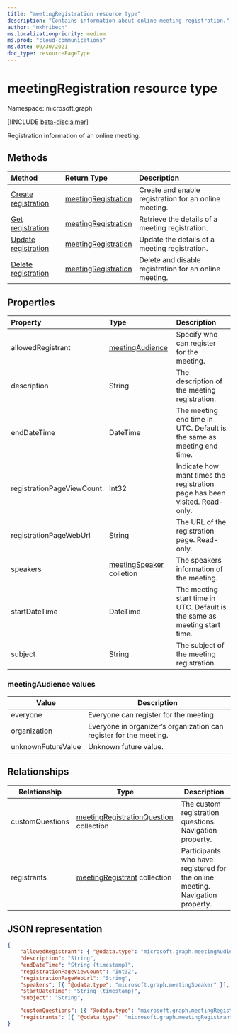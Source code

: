 ```yaml
---
title: "meetingRegistration resource type"
description: "Contains information about online meeting registration."
author: "mkhribech"
ms.localizationpriority: medium
ms.prod: "cloud-communications"
ms.date: 09/30/2021
doc_type: resourcePageType
---
```


# meetingRegistration resource type

Namespace: microsoft.graph

[!INCLUDE [beta-disclaimer](../../includes/beta-disclaimer.md)]

Registration information of an online meeting.

## Methods

| Method | Return Type | Description |
| :----- | :---------- | :---------- |
|[Create registration](../api/meetingRegistration-create.md) | [meetingRegistration](meetingRegistration.md) | Create and enable registration for an online meeting. |
|[Get registration](../api/meetingRegistration-get.md) | [meetingRegistration](meetingRegistration.md) | Retrieve the details of a meeting registration. |
|[Update registration](../api/meetingRegistration-update.md) | [meetingRegistration](meetingRegistration.md) | Update the details of a meeting registration. |
|[Delete registration](../api/meetingRegistration-delete.md) | [meetingRegistration](meetingRegistration.md) | Delete and disable registration for an online meeting. |

## Properties

| Property | Type | Description |
| :------- | :--- | :---------- |
| allowedRegistrant | [meetingAudience](#meetingaudience-values) | Specify who can register for the meeting. |
| description | String | The description of the meeting registration. |
| endDateTime | DateTime | The meeting end time in UTC. Default is the same as meeting end time. |
| registrationPageViewCount | Int32 | Indicate how mant times the registration page has been visited. Read-only. |
| registrationPageWebUrl | String | The URL of the registration page. Read-only. |
| speakers | [meetingSpeaker](meetingSpeaker.md) colletion | The speakers information of the meeting. |
| startDateTime | DateTime | The meeting start time in UTC. Default is the same as meeting start time. |
| subject | String | The subject of the meeting registration. |

### meetingAudience values

| Value              | Description |
| ------------------ | ----------- |
| everyone           | Everyone can register for the meeting. |
| organization       | Everyone in organizer’s organization can register for the meeting. |
| unknownFutureValue | Unknown future value. |

## Relationships

| Relationship | Type | Description |
| ------------ | ---- | ----------- |
| customQuestions | [meetingRegistrationQuestion](meetingRegistrationQuestion.md) collection| The custom registration questions. Navigation property. |
| registrants | [meetingRegistrant](meetingRegistrant.md) collection | Participants who have registered for the online meeting. Navigation property. |

## JSON representation

<!-- {
  "blockType": "resource",
  "@odata.type": "microsoft.graph.meetingRegistration"
}-->

```json
{
    "allowedRegistrant": { "@odata.type": "microsoft.graph.meetingAudience" },
    "description": "String",
    "endDateTime": "String (timestamp)",
    "registrationPageViewCount": "Int32",
    "registrationPageWebUrl": "String",
    "speakers": [{ "@odata.type": "microsoft.graph.meetingSpeaker" }],
    "startDateTime": "String (timestamp)",
    "subject": "String",

    "customQuestions": [{ "@odata.type": "microsoft.graph.meetingRegistrationQuestion" }],
    "registrants": [{ "@odata.type": "microsoft.graph.meetingRegistrant" }],
}
```

